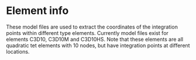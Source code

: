 # Element info

These model files are used to extract the coordinates of the integration points within different type elements. Currently model files exist for elements C3D10, C3D10M and C3D10HS. Note that these elements are all quadratic tet elements with 10 nodes, but have integration points at different locations.